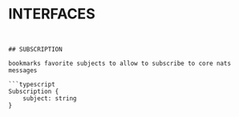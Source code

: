 # INTERFACES


```


## SUBSCRIPTION

bookmarks favorite subjects to allow to subscribe to core nats messages

```typescript
Subscription {
	subject: string
}
```


